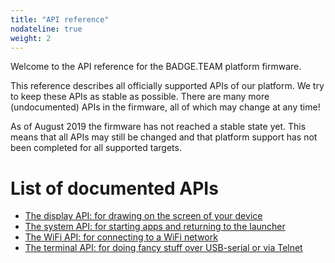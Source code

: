 ```yaml
---
title: "API reference"
nodateline: true
weight: 2
---
```


Welcome to the API reference for the BADGE.TEAM platform firmware.

This reference describes all officially supported APIs of our platform. We try to keep these APIs as stable as possible. There are many more (undocumented) APIs in the firmware, all of which may change at any time!

As of August 2019 the firmware has not reached a stable state yet. This means that all APIs may still be changed and that platform support has not been completed for all supported targets.

# List of documented APIs

 - [The display API: for drawing on the screen of your device](display)
 - [The system API: for starting apps and returning to the launcher](system)
 - [The WiFi API: for connecting to a WiFi network](wifi)
 - [The terminal API: for doing fancy stuff over USB-serial or via Telnet](terminal)
